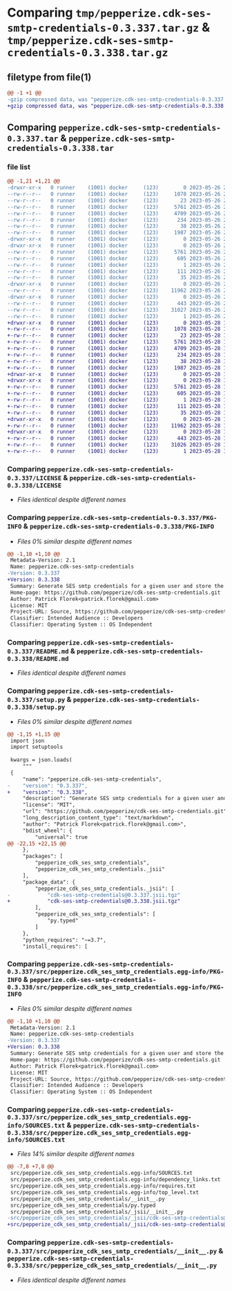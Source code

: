 # Comparing `tmp/pepperize.cdk-ses-smtp-credentials-0.3.337.tar.gz` & `tmp/pepperize.cdk-ses-smtp-credentials-0.3.338.tar.gz`

## filetype from file(1)

```diff
@@ -1 +1 @@
-gzip compressed data, was "pepperize.cdk-ses-smtp-credentials-0.3.337.tar", last modified: Fri May 26 23:09:22 2023, max compression
+gzip compressed data, was "pepperize.cdk-ses-smtp-credentials-0.3.338.tar", last modified: Sun May 28 10:24:40 2023, max compression
```

## Comparing `pepperize.cdk-ses-smtp-credentials-0.3.337.tar` & `pepperize.cdk-ses-smtp-credentials-0.3.338.tar`

### file list

```diff
@@ -1,21 +1,21 @@
-drwxr-xr-x   0 runner    (1001) docker     (123)        0 2023-05-26 23:09:22.420076 pepperize.cdk-ses-smtp-credentials-0.3.337/
--rw-r--r--   0 runner    (1001) docker     (123)     1078 2023-05-26 23:09:09.000000 pepperize.cdk-ses-smtp-credentials-0.3.337/LICENSE
--rw-r--r--   0 runner    (1001) docker     (123)       23 2023-05-26 23:09:09.000000 pepperize.cdk-ses-smtp-credentials-0.3.337/MANIFEST.in
--rw-r--r--   0 runner    (1001) docker     (123)     5761 2023-05-26 23:09:22.416075 pepperize.cdk-ses-smtp-credentials-0.3.337/PKG-INFO
--rw-r--r--   0 runner    (1001) docker     (123)     4709 2023-05-26 23:09:09.000000 pepperize.cdk-ses-smtp-credentials-0.3.337/README.md
--rw-r--r--   0 runner    (1001) docker     (123)      234 2023-05-26 23:09:09.000000 pepperize.cdk-ses-smtp-credentials-0.3.337/pyproject.toml
--rw-r--r--   0 runner    (1001) docker     (123)       38 2023-05-26 23:09:22.420076 pepperize.cdk-ses-smtp-credentials-0.3.337/setup.cfg
--rw-r--r--   0 runner    (1001) docker     (123)     1987 2023-05-26 23:09:09.000000 pepperize.cdk-ses-smtp-credentials-0.3.337/setup.py
-drwxr-xr-x   0 runner    (1001) docker     (123)        0 2023-05-26 23:09:22.416075 pepperize.cdk-ses-smtp-credentials-0.3.337/src/
-drwxr-xr-x   0 runner    (1001) docker     (123)        0 2023-05-26 23:09:22.416075 pepperize.cdk-ses-smtp-credentials-0.3.337/src/pepperize.cdk_ses_smtp_credentials.egg-info/
--rw-r--r--   0 runner    (1001) docker     (123)     5761 2023-05-26 23:09:22.000000 pepperize.cdk-ses-smtp-credentials-0.3.337/src/pepperize.cdk_ses_smtp_credentials.egg-info/PKG-INFO
--rw-r--r--   0 runner    (1001) docker     (123)      605 2023-05-26 23:09:22.000000 pepperize.cdk-ses-smtp-credentials-0.3.337/src/pepperize.cdk_ses_smtp_credentials.egg-info/SOURCES.txt
--rw-r--r--   0 runner    (1001) docker     (123)        1 2023-05-26 23:09:22.000000 pepperize.cdk-ses-smtp-credentials-0.3.337/src/pepperize.cdk_ses_smtp_credentials.egg-info/dependency_links.txt
--rw-r--r--   0 runner    (1001) docker     (123)      111 2023-05-26 23:09:22.000000 pepperize.cdk-ses-smtp-credentials-0.3.337/src/pepperize.cdk_ses_smtp_credentials.egg-info/requires.txt
--rw-r--r--   0 runner    (1001) docker     (123)       35 2023-05-26 23:09:22.000000 pepperize.cdk-ses-smtp-credentials-0.3.337/src/pepperize.cdk_ses_smtp_credentials.egg-info/top_level.txt
-drwxr-xr-x   0 runner    (1001) docker     (123)        0 2023-05-26 23:09:22.416075 pepperize.cdk-ses-smtp-credentials-0.3.337/src/pepperize_cdk_ses_smtp_credentials/
--rw-r--r--   0 runner    (1001) docker     (123)    11962 2023-05-26 23:09:09.000000 pepperize.cdk-ses-smtp-credentials-0.3.337/src/pepperize_cdk_ses_smtp_credentials/__init__.py
-drwxr-xr-x   0 runner    (1001) docker     (123)        0 2023-05-26 23:09:22.416075 pepperize.cdk-ses-smtp-credentials-0.3.337/src/pepperize_cdk_ses_smtp_credentials/_jsii/
--rw-r--r--   0 runner    (1001) docker     (123)      443 2023-05-26 23:09:09.000000 pepperize.cdk-ses-smtp-credentials-0.3.337/src/pepperize_cdk_ses_smtp_credentials/_jsii/__init__.py
--rw-r--r--   0 runner    (1001) docker     (123)    31027 2023-05-26 23:09:09.000000 pepperize.cdk-ses-smtp-credentials-0.3.337/src/pepperize_cdk_ses_smtp_credentials/_jsii/cdk-ses-smtp-credentials@0.3.337.jsii.tgz
--rw-r--r--   0 runner    (1001) docker     (123)        1 2023-05-26 23:09:09.000000 pepperize.cdk-ses-smtp-credentials-0.3.337/src/pepperize_cdk_ses_smtp_credentials/py.typed
+drwxr-xr-x   0 runner    (1001) docker     (123)        0 2023-05-28 10:24:40.967827 pepperize.cdk-ses-smtp-credentials-0.3.338/
+-rw-r--r--   0 runner    (1001) docker     (123)     1078 2023-05-28 10:24:29.000000 pepperize.cdk-ses-smtp-credentials-0.3.338/LICENSE
+-rw-r--r--   0 runner    (1001) docker     (123)       23 2023-05-28 10:24:29.000000 pepperize.cdk-ses-smtp-credentials-0.3.338/MANIFEST.in
+-rw-r--r--   0 runner    (1001) docker     (123)     5761 2023-05-28 10:24:40.967827 pepperize.cdk-ses-smtp-credentials-0.3.338/PKG-INFO
+-rw-r--r--   0 runner    (1001) docker     (123)     4709 2023-05-28 10:24:29.000000 pepperize.cdk-ses-smtp-credentials-0.3.338/README.md
+-rw-r--r--   0 runner    (1001) docker     (123)      234 2023-05-28 10:24:29.000000 pepperize.cdk-ses-smtp-credentials-0.3.338/pyproject.toml
+-rw-r--r--   0 runner    (1001) docker     (123)       38 2023-05-28 10:24:40.967827 pepperize.cdk-ses-smtp-credentials-0.3.338/setup.cfg
+-rw-r--r--   0 runner    (1001) docker     (123)     1987 2023-05-28 10:24:29.000000 pepperize.cdk-ses-smtp-credentials-0.3.338/setup.py
+drwxr-xr-x   0 runner    (1001) docker     (123)        0 2023-05-28 10:24:40.967827 pepperize.cdk-ses-smtp-credentials-0.3.338/src/
+drwxr-xr-x   0 runner    (1001) docker     (123)        0 2023-05-28 10:24:40.967827 pepperize.cdk-ses-smtp-credentials-0.3.338/src/pepperize.cdk_ses_smtp_credentials.egg-info/
+-rw-r--r--   0 runner    (1001) docker     (123)     5761 2023-05-28 10:24:40.000000 pepperize.cdk-ses-smtp-credentials-0.3.338/src/pepperize.cdk_ses_smtp_credentials.egg-info/PKG-INFO
+-rw-r--r--   0 runner    (1001) docker     (123)      605 2023-05-28 10:24:40.000000 pepperize.cdk-ses-smtp-credentials-0.3.338/src/pepperize.cdk_ses_smtp_credentials.egg-info/SOURCES.txt
+-rw-r--r--   0 runner    (1001) docker     (123)        1 2023-05-28 10:24:40.000000 pepperize.cdk-ses-smtp-credentials-0.3.338/src/pepperize.cdk_ses_smtp_credentials.egg-info/dependency_links.txt
+-rw-r--r--   0 runner    (1001) docker     (123)      111 2023-05-28 10:24:40.000000 pepperize.cdk-ses-smtp-credentials-0.3.338/src/pepperize.cdk_ses_smtp_credentials.egg-info/requires.txt
+-rw-r--r--   0 runner    (1001) docker     (123)       35 2023-05-28 10:24:40.000000 pepperize.cdk-ses-smtp-credentials-0.3.338/src/pepperize.cdk_ses_smtp_credentials.egg-info/top_level.txt
+drwxr-xr-x   0 runner    (1001) docker     (123)        0 2023-05-28 10:24:40.967827 pepperize.cdk-ses-smtp-credentials-0.3.338/src/pepperize_cdk_ses_smtp_credentials/
+-rw-r--r--   0 runner    (1001) docker     (123)    11962 2023-05-28 10:24:29.000000 pepperize.cdk-ses-smtp-credentials-0.3.338/src/pepperize_cdk_ses_smtp_credentials/__init__.py
+drwxr-xr-x   0 runner    (1001) docker     (123)        0 2023-05-28 10:24:40.967827 pepperize.cdk-ses-smtp-credentials-0.3.338/src/pepperize_cdk_ses_smtp_credentials/_jsii/
+-rw-r--r--   0 runner    (1001) docker     (123)      443 2023-05-28 10:24:29.000000 pepperize.cdk-ses-smtp-credentials-0.3.338/src/pepperize_cdk_ses_smtp_credentials/_jsii/__init__.py
+-rw-r--r--   0 runner    (1001) docker     (123)    31026 2023-05-28 10:24:29.000000 pepperize.cdk-ses-smtp-credentials-0.3.338/src/pepperize_cdk_ses_smtp_credentials/_jsii/cdk-ses-smtp-credentials@0.3.338.jsii.tgz
+-rw-r--r--   0 runner    (1001) docker     (123)        1 2023-05-28 10:24:29.000000 pepperize.cdk-ses-smtp-credentials-0.3.338/src/pepperize_cdk_ses_smtp_credentials/py.typed
```

### Comparing `pepperize.cdk-ses-smtp-credentials-0.3.337/LICENSE` & `pepperize.cdk-ses-smtp-credentials-0.3.338/LICENSE`

 * *Files identical despite different names*

### Comparing `pepperize.cdk-ses-smtp-credentials-0.3.337/PKG-INFO` & `pepperize.cdk-ses-smtp-credentials-0.3.338/PKG-INFO`

 * *Files 0% similar despite different names*

```diff
@@ -1,10 +1,10 @@
 Metadata-Version: 2.1
 Name: pepperize.cdk-ses-smtp-credentials
-Version: 0.3.337
+Version: 0.3.338
 Summary: Generate SES smtp credentials for a given user and store the credentials in a SecretsManager Secret.
 Home-page: https://github.com/pepperize/cdk-ses-smtp-credentials.git
 Author: Patrick Florek<patrick.florek@gmail.com>
 License: MIT
 Project-URL: Source, https://github.com/pepperize/cdk-ses-smtp-credentials.git
 Classifier: Intended Audience :: Developers
 Classifier: Operating System :: OS Independent
```

### Comparing `pepperize.cdk-ses-smtp-credentials-0.3.337/README.md` & `pepperize.cdk-ses-smtp-credentials-0.3.338/README.md`

 * *Files identical despite different names*

### Comparing `pepperize.cdk-ses-smtp-credentials-0.3.337/setup.py` & `pepperize.cdk-ses-smtp-credentials-0.3.338/setup.py`

 * *Files 0% similar despite different names*

```diff
@@ -1,15 +1,15 @@
 import json
 import setuptools
 
 kwargs = json.loads(
     """
 {
     "name": "pepperize.cdk-ses-smtp-credentials",
-    "version": "0.3.337",
+    "version": "0.3.338",
     "description": "Generate SES smtp credentials for a given user and store the credentials in a SecretsManager Secret.",
     "license": "MIT",
     "url": "https://github.com/pepperize/cdk-ses-smtp-credentials.git",
     "long_description_content_type": "text/markdown",
     "author": "Patrick Florek<patrick.florek@gmail.com>",
     "bdist_wheel": {
         "universal": true
@@ -22,15 +22,15 @@
     },
     "packages": [
         "pepperize_cdk_ses_smtp_credentials",
         "pepperize_cdk_ses_smtp_credentials._jsii"
     ],
     "package_data": {
         "pepperize_cdk_ses_smtp_credentials._jsii": [
-            "cdk-ses-smtp-credentials@0.3.337.jsii.tgz"
+            "cdk-ses-smtp-credentials@0.3.338.jsii.tgz"
         ],
         "pepperize_cdk_ses_smtp_credentials": [
             "py.typed"
         ]
     },
     "python_requires": "~=3.7",
     "install_requires": [
```

### Comparing `pepperize.cdk-ses-smtp-credentials-0.3.337/src/pepperize.cdk_ses_smtp_credentials.egg-info/PKG-INFO` & `pepperize.cdk-ses-smtp-credentials-0.3.338/src/pepperize.cdk_ses_smtp_credentials.egg-info/PKG-INFO`

 * *Files 0% similar despite different names*

```diff
@@ -1,10 +1,10 @@
 Metadata-Version: 2.1
 Name: pepperize.cdk-ses-smtp-credentials
-Version: 0.3.337
+Version: 0.3.338
 Summary: Generate SES smtp credentials for a given user and store the credentials in a SecretsManager Secret.
 Home-page: https://github.com/pepperize/cdk-ses-smtp-credentials.git
 Author: Patrick Florek<patrick.florek@gmail.com>
 License: MIT
 Project-URL: Source, https://github.com/pepperize/cdk-ses-smtp-credentials.git
 Classifier: Intended Audience :: Developers
 Classifier: Operating System :: OS Independent
```

### Comparing `pepperize.cdk-ses-smtp-credentials-0.3.337/src/pepperize.cdk_ses_smtp_credentials.egg-info/SOURCES.txt` & `pepperize.cdk-ses-smtp-credentials-0.3.338/src/pepperize.cdk_ses_smtp_credentials.egg-info/SOURCES.txt`

 * *Files 14% similar despite different names*

```diff
@@ -7,8 +7,8 @@
 src/pepperize.cdk_ses_smtp_credentials.egg-info/SOURCES.txt
 src/pepperize.cdk_ses_smtp_credentials.egg-info/dependency_links.txt
 src/pepperize.cdk_ses_smtp_credentials.egg-info/requires.txt
 src/pepperize.cdk_ses_smtp_credentials.egg-info/top_level.txt
 src/pepperize_cdk_ses_smtp_credentials/__init__.py
 src/pepperize_cdk_ses_smtp_credentials/py.typed
 src/pepperize_cdk_ses_smtp_credentials/_jsii/__init__.py
-src/pepperize_cdk_ses_smtp_credentials/_jsii/cdk-ses-smtp-credentials@0.3.337.jsii.tgz
+src/pepperize_cdk_ses_smtp_credentials/_jsii/cdk-ses-smtp-credentials@0.3.338.jsii.tgz
```

### Comparing `pepperize.cdk-ses-smtp-credentials-0.3.337/src/pepperize_cdk_ses_smtp_credentials/__init__.py` & `pepperize.cdk-ses-smtp-credentials-0.3.338/src/pepperize_cdk_ses_smtp_credentials/__init__.py`

 * *Files identical despite different names*

